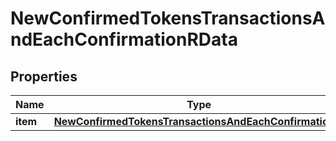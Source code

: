 

# NewConfirmedTokensTransactionsAndEachConfirmationRData


## Properties

| Name | Type | Description | Notes |
|------------ | ------------- | ------------- | -------------|
|**item** | [**NewConfirmedTokensTransactionsAndEachConfirmationRI**](NewConfirmedTokensTransactionsAndEachConfirmationRI.md) |  |  |



